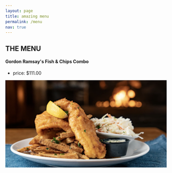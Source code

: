 ```yaml
---
layout: page
title: amazing menu
permalink: /menu
nav: true
---
```


## THE MENU 



#### Gordon Ramsay's Fish & Chips Combo

- price: $111.00


![images](assets/images/fishnchips.png)



<p align="center">
  <img width="460" height="450" src="![images](assets/images/fishnchips.png)>
</p>
